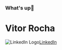 ### What's up👋

# Vitor Rocha
![LinkedIn Logo](https://img.icons8.com/clouds/2x/linkedin.png?width=80px)[LinkedIn](https://www.linkedin.com/in/vitor-augusto-batista-rocha-b87b68134/)
